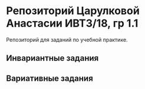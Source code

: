 # Репозиторий Царулковой Анастасии ИВТ3/18, гр 1.1
Репозиторий для заданий по учебной практике.

## Инвариантные задания

## Вариативные задания
